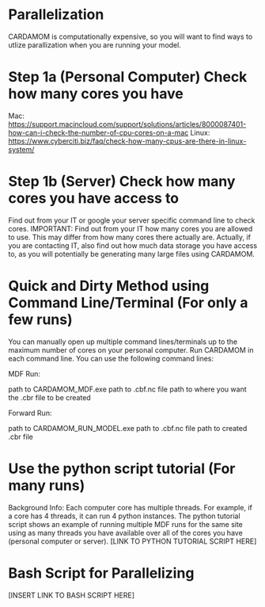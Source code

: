 # Parallelization

CARDAMOM is computationally expensive, so you will want to find ways to utlize parallization when you are running your model. 

# Step 1a (Personal Computer) Check how many cores you have

Mac: https://support.macincloud.com/support/solutions/articles/8000087401-how-can-i-check-the-number-of-cpu-cores-on-a-mac
Linux: https://www.cyberciti.biz/faq/check-how-many-cpus-are-there-in-linux-system/


# Step 1b (Server) Check how many cores you have access to

Find out from your IT or google your server specific command line to check cores. 
IMPORTANT: Find out from your IT how many cores you are allowed to use. This may differ from how many cores there actually are.
Actually, if you are contacting IT, also find out how much data storage you have access to, as you will potentially be generating many large files using CARDAMOM.


# Quick and Dirty Method using Command Line/Terminal (For only a few runs)

You can manually open up multiple command lines/terminals up to the maximum number of cores on your personal computer. Run CARDAMOM in each command line. 
You can use the following command lines:

MDF Run: 

path to CARDAMOM_MDF.exe       path to .cbf.nc file        path to where you want the .cbr file to be created 
  
Forward Run: 
  
path to CARDAMOM_RUN_MODEL.exe       path to .cbf.nc file       path to created .cbr file



# Use the python script tutorial (For many runs)

Background Info: Each computer core has multiple threads. For example, if a core has 4 threads, it can run 4 python instances. The python tutorial script shows an example of 
running multiple MDF runs for the same site using as many threads you have available over all of the cores you have (personal computer or server). [LINK TO PYTHON TUTORIAL SCRIPT HERE]



# Bash Script for Parallelizing
[INSERT LINK TO BASH SCRIPT HERE]
